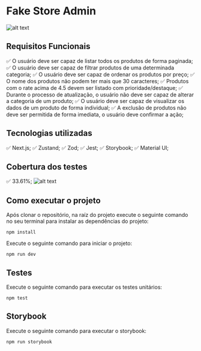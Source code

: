 # Fake Store Admin

![alt text](https://i.ibb.co/SDQfvSqt/Captura-de-tela-2025-02-28-191731.png)

## Requisitos Funcionais

:white_check_mark: O usuário deve ser capaz de listar todos os produtos de forma paginada;
:white_check_mark: O usuário deve ser capaz de filtrar produtos de uma determinada categoria;
:white_check_mark: O usuário deve ser capaz de ordenar os produtos por preço;
:white_check_mark: O nome dos produtos não podem ter mais que 30 caracteres;
:white_check_mark: Produtos com o rate acima de 4.5 devem ser listado com prioridade/destaque;
:white_check_mark: Durante o processo de atualização, o usuário não deve ser capaz de alterar a categoria de um produto;
:white_check_mark: O usuário deve ser capaz de visualizar os dados de um produto de forma individual;
:white_check_mark: A exclusão de produtos não deve ser permitida de forma imediata, o usuário deve confirmar a ação;

## Tecnologias utilizadas

:white_check_mark: Next.js;
:white_check_mark: Zustand;
:white_check_mark: Zod;
:white_check_mark: Jest;
:white_check_mark: Storybook;
:white_check_mark: Material UI;

## Cobertura dos testes

:white_check_mark: 33.61%;
![alt text](https://i.ibb.co/hRFCz3tM/Captura-de-tela-2025-02-28-191615.png)

## Como executar o projeto

Após clonar o repositório, na raíz do projeto execute o seguinte comando no seu terminal para instalar as dependências do projeto:

```
npm install
```

Execute o seguinte comando para iniciar o projeto:

```
npm run dev
```

## Testes

Execute o seguinte comando para executar os testes unitários:

```
npm test
```

## Storybook

Execute o seguinte comando para executar o storybook:

```
npm run storybook
```
